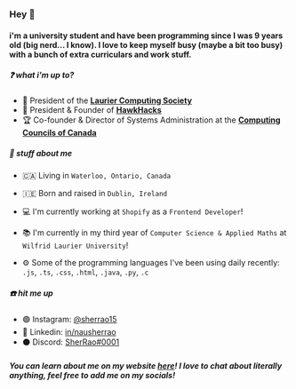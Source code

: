 ### Hey 👋

#### i'm a university student and have been programming since I was 9 years old (big nerd... I know). I love to keep myself busy (maybe a bit too busy) with a bunch of extra curriculars and work stuff.

##### ❓ what i'm up to?
- 🏫 President of the **[Laurier Computing Society](https://lauriercs.ca)**
- 🤖 President & Founder of **[HawkHacks](https://hawkhacks.ca)**
- 🏆 Co-founder & Director of Systems Administration at the **[Computing Councils of Canada](https://ccubed.dev)**


##### 📗 stuff about me
- 🇨🇦 Living in `Waterloo, Ontario, Canada`
- 🇮🇪 Born and raised in `Dublin, Ireland`

- 💻 I'm currently working at `Shopify` as a `Frontend Developer`!
- 📚 I'm currently in my third year of `Computer Science & Applied Maths` at `Wilfrid Laurier University`!
- ⚙️ Some of the programming languages I've been using daily recently: `.js`, `.ts`, `.css`, `.html`, `.java`, `.py`, `.c`


##### ☎️ hit me up
- 🟣 Instagram: [@sherrao15](https://instagram.com/sherrao15)
- 🔵 Linkedin: [in/nausherrao](https://linkedin.com/in/nausherrao)
- ⚫ Discord: [SherRao#0001](https://discord.com/users/190984801929396224)

##### You can learn about me on my website [here](https://sherrao.tech)! I love to chat about literally anything, feel free to add me on my socials!
